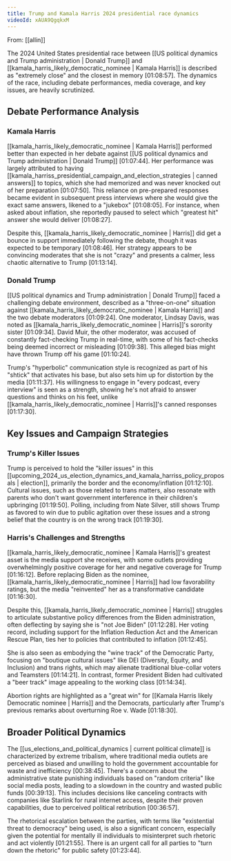 ```yaml
---
title: Trump and Kamala Harris 2024 presidential race dynamics
videoId: xAUA9QgqkxM
---
```


From: [[allin]] <br/> 

The 2024 United States presidential race between [[US political dynamics and Trump administration | Donald Trump]] and [[kamala_harris_likely_democratic_nominee | Kamala Harris]] is described as "extremely close" and the closest in memory <a class="yt-timestamp" data-t="01:08:57">[01:08:57]</a>. The dynamics of the race, including debate performances, media coverage, and key issues, are heavily scrutinized.

## Debate Performance Analysis

### Kamala Harris
[[kamala_harris_likely_democratic_nominee | Kamala Harris]] performed better than expected in her debate against [[US political dynamics and Trump administration | Donald Trump]] <a class="yt-timestamp" data-t="01:07:44">[01:07:44]</a>. Her performance was largely attributed to having [[kamala_harriss_presidential_campaign_and_election_strategies | canned answers]] to topics, which she had memorized and was never knocked out of her preparation <a class="yt-timestamp" data-t="01:07:50">[01:07:50]</a>. This reliance on pre-prepared responses became evident in subsequent press interviews where she would give the exact same answers, likened to a "jukebox" <a class="yt-timestamp" data-t="01:08:05">[01:08:05]</a>. For instance, when asked about inflation, she reportedly paused to select which "greatest hit" answer she would deliver <a class="yt-timestamp" data-t="01:08:27">[01:08:27]</a>.

Despite this, [[kamala_harris_likely_democratic_nominee | Harris]] did get a bounce in support immediately following the debate, though it was expected to be temporary <a class="yt-timestamp" data-t="01:08:46">[01:08:46]</a>. Her strategy appears to be convincing moderates that she is not "crazy" and presents a calmer, less chaotic alternative to Trump <a class="yt-timestamp" data-t="01:13:14">[01:13:14]</a>.

### Donald Trump
[[US political dynamics and Trump administration | Donald Trump]] faced a challenging debate environment, described as a "three-on-one" situation against [[kamala_harris_likely_democratic_nominee | Kamala Harris]] and the two debate moderators <a class="yt-timestamp" data-t="01:09:24">[01:09:24]</a>. One moderator, Lindsay Davis, was noted as [[kamala_harris_likely_democratic_nominee | Harris]]'s sorority sister <a class="yt-timestamp" data-t="01:09:34">[01:09:34]</a>. David Muir, the other moderator, was accused of constantly fact-checking Trump in real-time, with some of his fact-checks being deemed incorrect or misleading <a class="yt-timestamp" data-t="01:09:38">[01:09:38]</a>. This alleged bias might have thrown Trump off his game <a class="yt-timestamp" data-t="01:10:24">[01:10:24]</a>.

Trump's "hyperbolic" communication style is recognized as part of his "shtick" that activates his base, but also sets him up for distortion by the media <a class="yt-timestamp" data-t="01:11:37">[01:11:37]</a>. His willingness to engage in "every podcast, every interview" is seen as a strength, showing he's not afraid to answer questions and thinks on his feet, unlike [[kamala_harris_likely_democratic_nominee | Harris]]'s canned responses <a class="yt-timestamp" data-t="01:17:30">[01:17:30]</a>.

## Key Issues and Campaign Strategies

### Trump's Killer Issues
Trump is perceived to hold the "killer issues" in this [[upcoming_2024_us_election_dynamics_and_kamala_harriss_policy_proposals | election]], primarily the border and the economy/inflation <a class="yt-timestamp" data-t="01:12:10">[01:12:10]</a>. Cultural issues, such as those related to trans matters, also resonate with parents who don't want government interference in their children's upbringing <a class="yt-timestamp" data-t="01:19:50">[01:19:50]</a>. Polling, including from Nate Silver, still shows Trump as favored to win due to public agitation over these issues and a strong belief that the country is on the wrong track <a class="yt-timestamp" data-t="01:19:30">[01:19:30]</a>.

### Harris's Challenges and Strengths
[[kamala_harris_likely_democratic_nominee | Kamala Harris]]'s greatest asset is the media support she receives, with some outlets providing overwhelmingly positive coverage for her and negative coverage for Trump <a class="yt-timestamp" data-t="01:16:12">[01:16:12]</a>. Before replacing Biden as the nominee, [[kamala_harris_likely_democratic_nominee | Harris]] had low favorability ratings, but the media "reinvented" her as a transformative candidate <a class="yt-timestamp" data-t="01:16:30">[01:16:30]</a>.

Despite this, [[kamala_harris_likely_democratic_nominee | Harris]] struggles to articulate substantive policy differences from the Biden administration, often deflecting by saying she is "not Joe Biden" <a class="yt-timestamp" data-t="01:12:28">[01:12:28]</a>. Her voting record, including support for the Inflation Reduction Act and the American Rescue Plan, ties her to policies that contributed to inflation <a class="yt-timestamp" data-t="01:12:45">[01:12:45]</a>.

She is also seen as embodying the "wine track" of the Democratic Party, focusing on "boutique cultural issues" like DEI (Diversity, Equity, and Inclusion) and trans rights, which may alienate traditional blue-collar voters and Teamsters <a class="yt-timestamp" data-t="01:14:21">[01:14:21]</a>. In contrast, former President Biden had cultivated a "beer track" image appealing to the working class <a class="yt-timestamp" data-t="01:14:34">[01:14:34]</a>.

Abortion rights are highlighted as a "great win" for [[Kamala Harris likely Democratic nominee | Harris]] and the Democrats, particularly after Trump's previous remarks about overturning Roe v. Wade <a class="yt-timestamp" data-t="01:18:30">[01:18:30]</a>.

## Broader Political Dynamics
The [[us_elections_and_political_dynamics | current political climate]] is characterized by extreme tribalism, where traditional media outlets are perceived as biased and unwilling to hold the government accountable for waste and inefficiency <a class="yt-timestamp" data-t="00:38:45">[00:38:45]</a>. There's a concern about the administrative state punishing individuals based on "random criteria" like social media posts, leading to a slowdown in the country and wasted public funds <a class="yt-timestamp" data-t="00:39:13">[00:39:13]</a>. This includes decisions like canceling contracts with companies like Starlink for rural internet access, despite their proven capabilities, due to perceived political retribution <a class="yt-timestamp" data-t="00:36:57">[00:36:57]</a>.

The rhetorical escalation between the parties, with terms like "existential threat to democracy" being used, is also a significant concern, especially given the potential for mentally ill individuals to misinterpret such rhetoric and act violently <a class="yt-timestamp" data-t="01:21:55">[01:21:55]</a>. There is an urgent call for all parties to "turn down the rhetoric" for public safety <a class="yt-timestamp" data-t="01:23:44">[01:23:44]</a>.